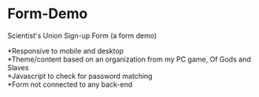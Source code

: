 # Form-Demo
Scientist's Union Sign-up Form
(a form demo)

*Responsive to mobile and desktop<br>
*Theme/content based on an organization from my PC game, Of Gods and Slaves<br>
*Javascript to check for password matching<br>
*Form not connected to any back-end
